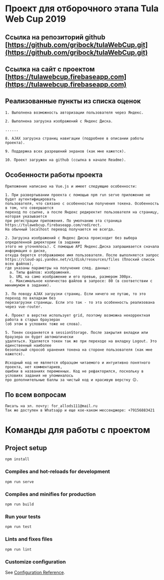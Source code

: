 # Проект для отборочного этапа Tula Web Cup 2019

## Ссылка на репозиторий github [https://github.com/gribock/tulaWebCup.git](https://github.com/gribock/tulaWebCup.git)

## Ссылка на сайт с проектом [https://tulawebcup.firebaseapp.com](https://tulawebcup.firebaseapp.com)

## Реализованные пункты из списка оценок
```
1. Выполнена возможность авторизации пользователя через Яндекс.

2. Выполнена загрузка изображений с Яндекс Диска.

......

8. AJAX загрузка страниц навигации (подробнее в описании работы проекта).

9. Поддержка всех разрешений экранов (как мне кажется).

10. Проект загружен на github (ссылка в начале Readme).
```

## Особенности работы проекта
```
Приложение написано на Vue.js и имеет следующие особенности:

1. При развертывании проекта с помощью npm run serve приложение не будет аутентифицировать 
пользователя, что связано с особенностью получения токена. Особенность в том, что совершается 
переход по ссылке, а после Яндекс редиректит пользователя на страницу, которая указывается 
при регистрации приложения. По умолчанию эта страница https://tulawebcup.firebaseapp.com/redirect. 
На обычный localhost перевод получается не всегда.

2. Загрузка изображений с Яндекс Диска происходит без выбора определенной директории (в задании 
этого не уточнялось). С помощью API Яндекс.Диска запрашивается сначала информация о диске, 
откуда берется отображаемое имя пользователя. После выполняется запрос 
https://cloud-api.yandex.net/v1/disk/resources/files (Плоский список всех файлов), 
где указаны параметры на получение след. данных:
  a. Типы файлов: изображения.
  b. URL на само изображение и его превью, размером 300px.
  c. Максимальное количество файлов в запросе: 80 (в соответствии с минимумом в задании).
  
3. По поводу AJAX загрузки страниц. Если ничего не путаю, то это переход по вкладкам без 
перезагрузки страницы. Если это так - то эта особенность реализована через vue-router.

4. Проект в верстке использует grid, поэтому возможна некорректная работа в старых браузерах 
(об этом в условиях тоже не слова).

5. Токен сохраняется в sessionStorage. После закрытия вкладки или браузера он будет автоматически 
удаляться. Удаляется токен так же при переходе на вкладку Logout. Это единственный наиболее 
безопасный спрособ хранения токена на стороне пользователя (как мне кажется).

Исходный код не является образцом читаемого и интуитивно понятного проекта, нет комментариев,
ошибки в названиях переменных. Код не рефакторился, поскольку в условиях задания не упоминалось
про дополнительные баллы за чистый код и красивую верстку 😊.
```

## По всем вопросам
```
Писать на эл. почту: for_allods111@mail.ru
Так же доступен в Whatsapp и еще кое-каком мессенджере: +79156883421
```

# Команды для работы с проектом

## Project setup
```
npm install
```

### Compiles and hot-reloads for development
```
npm run serve
```

### Compiles and minifies for production
```
npm run build
```

### Run your tests
```
npm run test
```

### Lints and fixes files
```
npm run lint
```

### Customize configuration
See [Configuration Reference](https://cli.vuejs.org/config/).
